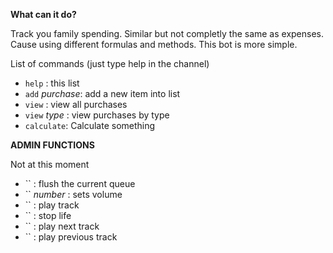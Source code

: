 
**What can it do?**

Track you family spending. Similar but not completly the same as expenses. Cause using different formulas and methods. This bot is more simple.



List of commands (just type help in the channel)

* `help` : this list
* `add` _purchase_: add a new item into list
* `view` : view all purchases
* `view` _type_ : view purchases by type
* `calculate`: Calculate something

**ADMIN FUNCTIONS**

Not at this moment
* `` : flush the current queue
* `` _number_ : sets volume
* `` : play track
* `` : stop life
* `` : play next track
* `` : play previous track
